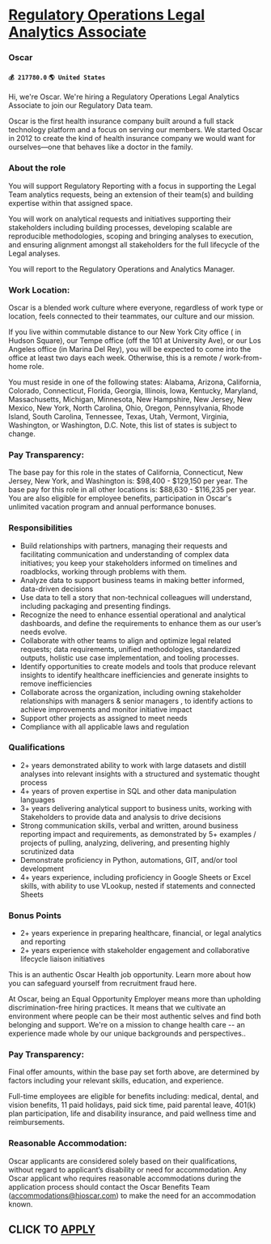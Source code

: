 # [Regulatory Operations Legal Analytics Associate](https://www.remotewlb.com/apply/regulatory-operations-legal-analytics-associate)  
### Oscar  
#### `💰 217780.0` `🌎 United States`  

Hi, we're Oscar. We're hiring a Regulatory Operations Legal Analytics Associate to join our Regulatory Data team.

Oscar is the first health insurance company built around a full stack technology platform and a focus on serving our members. We started Oscar in 2012 to create the kind of health insurance company we would want for ourselves—one that behaves like a doctor in the family.

### About the role

You will support Regulatory Reporting with a focus in supporting the Legal Team analytics requests, being an extension of their team(s) and building expertise within that assigned space.

You will work on analytical requests and initiatives supporting their stakeholders including building processes, developing scalable are reproducible methodologies, scoping and bringing analyses to execution, and ensuring alignment amongst all stakeholders for the full lifecycle of the Legal analyses.

You will report to the Regulatory Operations and Analytics Manager.

### Work Location:

Oscar is a blended work culture where everyone, regardless of work type or location, feels connected to their teammates, our culture and our mission.

If you live within commutable distance to our New York City office ( in Hudson Square), our Tempe office (off the 101 at University Ave), or our Los Angeles office (in Marina Del Rey), you will be expected to come into the office at least two days each week. Otherwise, this is a remote / work-from-home role.

You must reside in one of the following states: Alabama, Arizona, California, Colorado, Connecticut, Florida, Georgia, Illinois, Iowa, Kentucky, Maryland, Massachusetts, Michigan, Minnesota, New Hampshire, New Jersey, New Mexico, New York, North Carolina, Ohio, Oregon, Pennsylvania, Rhode Island, South Carolina, Tennessee, Texas, Utah, Vermont, Virginia, Washington, or Washington, D.C. Note, this list of states is subject to change.

### Pay Transparency:

The base pay for this role in the states of California, Connecticut, New Jersey, New York, and Washington is: $98,400 - $129,150 per year. The base pay for this role in all other locations is: $88,630 - $116,235 per year. You are also eligible for employee benefits, participation in Oscar's unlimited vacation program and annual performance bonuses.

### Responsibilities

  * Build relationships with partners, managing their requests and facilitating communication and understanding of complex data initiatives; you keep your stakeholders informed on timelines and roadblocks, working through problems with them.
  * Analyze data to support business teams in making better informed, data-driven decisions
  * Use data to tell a story that non-technical colleagues will understand, including packaging and presenting findings.
  * Recognize the need to enhance essential operational and analytical dashboards, and define the requirements to enhance them as our user’s needs evolve.
  * Collaborate with other teams to align and optimize legal related requests; data requirements, unified methodologies, standardized outputs, holistic use case implementation, and tooling processes.
  * Identify opportunities to create models and tools that produce relevant insights to identify healthcare inefficiencies and generate insights to remove inefficiencies
  * Collaborate across the organization, including owning stakeholder relationships with managers & senior managers , to identify actions to achieve improvements and monitor initiative impact
  * Support other projects as assigned to meet needs
  * Compliance with all applicable laws and regulation

### Qualifications

  * 2+ years demonstrated ability to work with large datasets and distill analyses into relevant insights with a structured and systematic thought process
  * 4+ years of proven expertise in SQL and other data manipulation languages 
  * 3+ years delivering analytical support to business units, working with Stakeholders to provide data and analysis to drive decisions
  * Strong communication skills, verbal and written, around business reporting impact and requirements, as demonstrated by 5+ examples / projects of pulling, analyzing, delivering, and presenting highly scrutinized data
  * Demonstrate proficiency in Python, automations, GIT, and/or tool development
  * 4+ years experience, including proficiency in Google Sheets or Excel skills, with ability to use VLookup, nested if statements and connected Sheets

### Bonus Points

  * 2+ years experience in preparing healthcare, financial, or legal analytics and reporting
  * 2+ years experience with stakeholder engagement and collaborative lifecycle liaison initiatives

This is an authentic Oscar Health job opportunity. Learn more about how you can safeguard yourself from recruitment fraud here.

At Oscar, being an Equal Opportunity Employer means more than upholding discrimination-free hiring practices. It means that we cultivate an environment where people can be their most authentic selves and find both belonging and support. We're on a mission to change health care -- an experience made whole by our unique backgrounds and perspectives..

### Pay Transparency:

Final offer amounts, within the base pay set forth above, are determined by factors including your relevant skills, education, and experience.

Full-time employees are eligible for benefits including: medical, dental, and vision benefits, 11 paid holidays, paid sick time, paid parental leave, 401(k) plan participation, life and disability insurance, and paid wellness time and reimbursements.

### Reasonable Accommodation:

Oscar applicants are considered solely based on their qualifications, without regard to applicant’s disability or need for accommodation. Any Oscar applicant who requires reasonable accommodations during the application process should contact the Oscar Benefits Team (accommodations@hioscar.com) to make the need for an accommodation known.

  
## CLICK TO [APPLY](https://www.remotewlb.com/apply/regulatory-operations-legal-analytics-associate)

